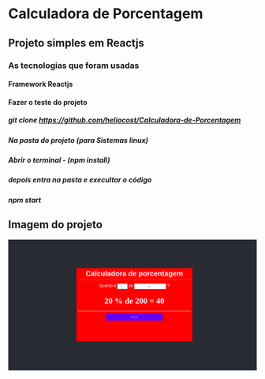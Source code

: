 # Calculadora de Porcentagem


## Projeto simples em Reactjs

### As tecnologias que foram usadas
#### Framework  Reactjs


#### Fazer o teste do projeto
##### git clone https://github.com/heliocost/Calculadora-de-Porcentagem

##### Na pasta do projeto (para Sistemas linux) 
##### Abrir o terminal - (npm install)


##### depois entra na pasta e execultar o código
##### npm start


## Imagem do projeto

![home letra](https://github.com/heliocost/Calculadora-de-Porcentagem/blob/master/calc_img.png)
